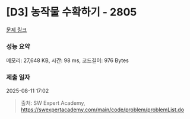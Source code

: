 # [D3] 농작물 수확하기 - 2805 

[문제 링크](https://swexpertacademy.com/main/code/problem/problemDetail.do?contestProbId=AV7GLXqKAWYDFAXB) 

### 성능 요약

메모리: 27,648 KB, 시간: 98 ms, 코드길이: 976 Bytes

### 제출 일자

2025-08-11 17:02



> 출처: SW Expert Academy, https://swexpertacademy.com/main/code/problem/problemList.do